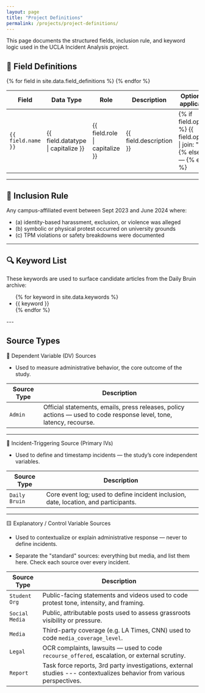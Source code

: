 ```yaml
---
layout: page
title: "Project Definitions"
permalink: /projects/project-definitions/
---
```



This page documents the structured fields, inclusion rule, and keyword logic used in the UCLA Incident Analysis project.



## 🔢 Field Definitions

<table>
  <thead>
    <tr>
      <th>Field</th>
      <th>Data Type</th>
      <th>Role</th>
      <th>Description</th>
      <th>Options (if applicable)</th>
    </tr>
  </thead>
  <tbody>
    {% for field in site.data.field_definitions %}
    <tr>
      <td><code>{{ field.name }}</code></td>
      <td>{{ field.datatype | capitalize }}</td>
      <td>{{ field.role | capitalize }}</td>
      <td>{{ field.description }}</td>
      <td>
        {% if field.options %}
          {{ field.options | join: ", " }}
        {% else %}
          —
        {% endif %}
      </td>
    </tr>
    {% endfor %}
  </tbody>
</table>


---

## 📜 Inclusion Rule

Any campus-affiliated event between Sept 2023 and June 2024 where:

- (a) identity-based harassment, exclusion, or violence was alleged  
- (b) symbolic or physical protest occurred on university grounds  
- (c) TPM violations or safety breakdowns were documented

---

## 🔍 Keyword List

These keywords are used to surface candidate articles from the Daily Bruin archive:

<ul>
  {% for keyword in site.data.keywords %}
    <li>{{ keyword }}</li>
  {% endfor %}
</ul>
---

## Source Types

🔹 Dependent Variable (DV) Sources

- Used to measure administrative behavior, the core outcome of the study.

| Source Type | Description |
|-------------|-------------|
| `Admin`     | Official statements, emails, press releases, policy actions — used to code response level, tone, latency, recourse. |

---

🔸 Incident-Triggering Source (Primary IVs)

- Used to define and timestamp incidents — the study’s core independent variables.

| Source Type     | Description |
|------------------|-------------|
| `Daily Bruin`    | Core event log; used to define incident inclusion, date, location, and participants. 

---

🟨 Explanatory / Control Variable Sources

- Used to contextualize or explain administrative response — never to define incidents.

- Separate the "standard" sources: everything but media, and list them here. Check each source over every incident. 

| Source Type     | Description |
|------------------|-------------|
| `Student Org`    | Public-facing statements and videos used to code protest tone, intensity, and framing. |
| `Social Media`   | Public, attributable posts used to assess grassroots visibility or pressure. |
| `Media`          | Third-party coverage (e.g. LA Times, CNN) used to code `media_coverage_level`. |
| `Legal`          | OCR complaints, lawsuits — used to code `recourse_offered`, escalation, or external scrutiny. |
| `Report`         | Task force reports, 3rd party investigations, external studies --- contextualizes behavior from various perspectives. 
